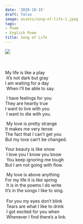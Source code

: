 ```yaml
---
date: '2020-10-15'
draft: false
image: assets/song-of-life-1.jpeg
tags:
- Poem
- English Poem
title: Song of Life
---
```

[![](https://1.bp.blogspot.com/-6vD5Jo-wJ74/X-MKdGKhRyI/AAAAAAAAFCI/Xwz58IP__9MYGgDdiB8mv7UkSJkXK9WMACLcBGAsYHQ/s320/Waiting%2Bfor%2BCrush%2527s%2BReply.jpg)](https://1.bp.blogspot.com/-6vD5Jo-wJ74/X-MKdGKhRyI/AAAAAAAAFCI/Xwz58IP__9MYGgDdiB8mv7UkSJkXK9WMACLcBGAsYHQ/s1080/Waiting%2Bfor%2BCrush%2527s%2BReply.jpg)\
  \
  \
  \
My life is like a play  
 It’s not dark but gray   
I am waiting for a day  
 When I’ll be able to say.  
  
  
 I have feelings for you   
They are heartly true   
I want to live with you  
 I want to die with you.  
  
  
 My love is pretty strange   
It makes me very tense   
The fact that I can’t get you   
But my love can’t be changed.  
  
  
Your beauty is like snow  
 I love you I know you know  
 You keep ignoring me tough   
But I am not going with flow.  
  
  
 My love is above anything   
For my life it is like spring  
 It is in the poems I do write   
It’s in the songs I like to sing.  
   
 For you my eyes don’t blink  
 Tears are what I like to drink  
 I got excited for you when  
 Whenever I find there’s a link.
